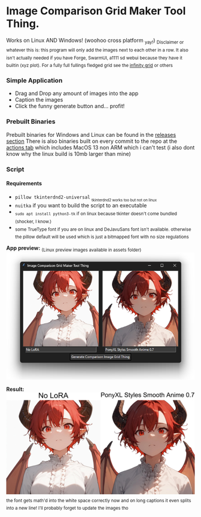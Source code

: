 # Image Comparison Grid Maker Tool Thing.

Works on Linux AND Windows! (woohoo cross platform <sub>yay!</sub>)
<sub>Disclaimer or whatever this is: this program will only add the images next to each other in a row. It also isn't actually needed if you have Forge, SwarmUI, a1111 sd webui because they have it builtin (xyz plot). For a fully full fullings fledged grid see the [infinity grid](https://sd.mcmonkey.org/megagrid/) or others</sub>

### Simple Application

* Drag and Drop any amount of images into the app
* Caption the images 
* Click the funny generate button and... profit!

### Prebuilt Binaries

Prebuilt binaries for Windows and Linux can be found in the [releases section](https://github.com/DraconicDragon/img-comp-grid-maker/releases/latest)
There is also binaries built on every commit to the repo at the [actions tab](https://github.com/DraconicDragon/img-comp-grid-maker/actions) which includes MacOS 13 non ARM which i can't test (i also dont know why the linux build is 10mb larger than mine)

### Script

#### Requirements

* `pillow tkinterdnd2-universal` <sub><sub>tkinterdnd2 works too but not on linux</sub></sub>
* `nuitka` if you want to build the script to an executable
* <sub>`sudo apt install python3-tk` if on linux because tkinter doesn't come bundled (shocker, I know.)</sub>
* <sub>some TrueType font if you are on linux and DeJavuSans font isn't available. otherwise the pillow default will be used which is just a bitmapped font with no size regulations</sub>


**App preview:** <sub>(Linux preview images available in assets folder)</sub>
![app_preview](/assets/app_preview.png)

**Result:**
![result_preview](/assets/result_preview.jpg)
<sub>the font gets math'd into the white space correctly now and on long captions it even splits into a new line! I'll probably forget to update the images tho</sub>
